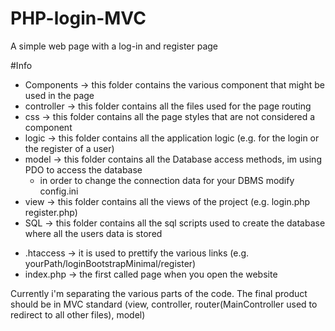 # PHP-login-MVC
A simple web page with a log-in and register page

#Info
- Components -> this folder contains the various component that might be used in the page
- controller -> this folder contains all the files used for the page routing
- css -> this folder contains all the page styles that are not considered a component
- logic -> this folder contains all the application logic (e.g. for the login or the register of a user)
- model -> this folder contains all the Database access methods, im using PDO to access the database
  - in order to change the connection data for your DBMS modify config.ini
- view -> this folder contains all the views of the project (e.g. login.php register.php)
- SQL -> this folder contains all the sql scripts used to create the database where all the users data is stored
>
- .htaccess -> it is used to prettify the various links (e.g. yourPath/loginBootstrapMinimal/register)
- index.php -> the first called page when you open the website

Currently i'm separating the various parts of the code. The final product should be in MVC standard (view, controller, router(MainController used to redirect to all other files), model)

